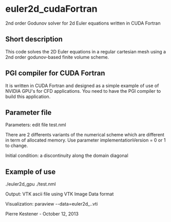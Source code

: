 # euler2d_cudaFortran
2nd order Godunov solver for 2d Euler equations written in CUDA Fortran

## Short description

This code solves the 2D Euler equations in a regular cartesian mesh
using a 2nd order godunov-based finite volume scheme.

## PGI compiler for CUDA Fortran
It is written in CUDA Fortran and designed as a simple example of use of NVIDIA GPU's for CFD applications. You need to have the PGI compiler to build this application.

## Parameter file
Parameters:
	edit file test.nml

There are 2 differents variants of the numerical scheme which are different in term of allocated memory. Use parameter implementationVersion = 0 or 1 to change.

Initial condition: a discontinuity along the domain diagonal


## Example of use

./euler2d_gpu ./test.nml

Output: 
	VTK ascii file using VTK Image Data format

Visualization: 
	paraview --data=euler2d_..vti


Pierre Kestener - October 12, 2013